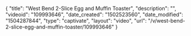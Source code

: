 {
    "title": "West Bend 2-Slice Egg and Muffin Toaster",
    "description": "",
    "videoid": "109993646",
    "date_created": "1502523560",
    "date_modified": "1504287844",
    "type": "captivate",
    "layout": "video",
    "url": "\/v\/west-bend-2-slice-egg-and-muffin-toaster\/109993646"
}